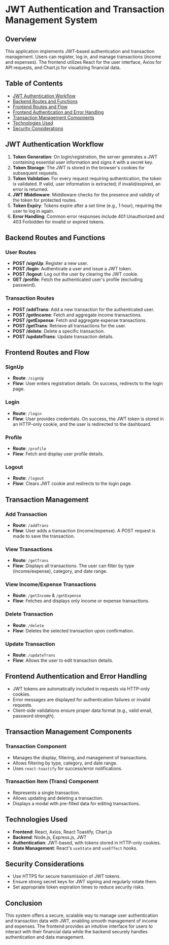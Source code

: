 # JWT Authentication and Transaction Management System

## Overview
This application implements JWT-based authentication and transaction management. Users can register, log in, and manage transactions (income and expenses). The frontend utilizes React for the user interface, Axios for API requests, and Chart.js for visualizing financial data.

## Table of Contents
- [JWT Authentication Workflow](#jwt-authentication-workflow)
- [Backend Routes and Functions](#backend-routes-and-functions)
- [Frontend Routes and Flow](#frontend-routes-and-flow)
- [Frontend Authentication and Error Handling](#frontend-authentication-and-error-handling)
- [Transaction Management Components](#transaction-management-components)
- [Technologies Used](#technologies-used)
- [Security Considerations](#security-considerations)

## JWT Authentication Workflow
1. **Token Generation**: On login/registration, the server generates a JWT containing essential user information and signs it with a secret key.
2. **Token Storage**: The JWT is stored in the browser's cookies for subsequent requests.
3. **Token Validation**: For every request requiring authentication, the token is validated. If valid, user information is extracted; if invalid/expired, an error is returned.
4. **JWT Middleware**: Middleware checks for the presence and validity of the token for protected routes.
5. **Token Expiry**: Tokens expire after a set time (e.g., 1 hour), requiring the user to log in again.
6. **Error Handling**: Common error responses include 401 Unauthorized and 403 Forbidden for invalid or expired tokens.

## Backend Routes and Functions
### User Routes
- **POST /signUp**: Register a new user.
- **POST /login**: Authenticate a user and issue a JWT token.
- **POST /logout**: Log out the user by clearing the JWT cookie.
- **GET /profile**: Fetch the authenticated user's profile (excluding password).

### Transaction Routes
- **POST /addTrans**: Add a new transaction for the authenticated user.
- **POST /getIncome**: Fetch and aggregate income transactions.
- **POST /getExpense**: Fetch and aggregate expense transactions.
- **POST /getTrans**: Retrieve all transactions for the user.
- **POST /delete**: Delete a specific transaction.
- **POST /updateTrans**: Update transaction details.

## Frontend Routes and Flow
### SignUp
- **Route**: `/signUp`
- **Flow**: User enters registration details. On success, redirects to the login page.

### Login
- **Route**: `/login`
- **Flow**: User provides credentials. On success, the JWT token is stored in an HTTP-only cookie, and the user is redirected to the dashboard.

### Profile
- **Route**: `/profile`
- **Flow**: Fetch and display user profile details.

### Logout
- **Route**: `/logout`
- **Flow**: Clears JWT cookie and redirects to the login page.

## Transaction Management
### Add Transaction
- **Route**: `/addTrans`
- **Flow**: User adds a transaction (income/expense). A POST request is made to save the transaction.

### View Transactions
- **Route**: `/getTrans`
- **Flow**: Displays all transactions. The user can filter by type (income/expense), category, and date range.

### View Income/Expense Transactions
- **Route**: `/getIncome` & `/getExpense`
- **Flow**: Fetches and displays only income or expense transactions.

### Delete Transaction
- **Route**: `/delete`
- **Flow**: Deletes the selected transaction upon confirmation.

### Update Transaction
- **Route**: `/updateTrans`
- **Flow**: Allows the user to edit transaction details.

## Frontend Authentication and Error Handling
- JWT tokens are automatically included in requests via HTTP-only cookies.
- Error messages are displayed for authentication failures or invalid requests.
- Client-side validations ensure proper data format (e.g., valid email, password strength).

## Transaction Management Components
### Transaction Component
- Manages the display, filtering, and management of transactions.
- Allows filtering by type, category, and date range.
- Uses `react-toastify` for success/error notifications.

### Transaction Item (Trans) Component
- Represents a single transaction.
- Allows updating and deleting a transaction.
- Displays a modal with pre-filled data for editing transactions.

## Technologies Used
- **Frontend**: React, Axios, React Toastify, Chart.js
- **Backend**: Node.js, Express.js, JWT
- **Authentication**: JWT-based, with tokens stored in HTTP-only cookies.
- **State Management**: React's `useState` and `useEffect` hooks.

## Security Considerations
- Use HTTPS for secure transmission of JWT tokens.
- Ensure strong secret keys for JWT signing and regularly rotate them.
- Set appropriate token expiration times to reduce security risks.

## Conclusion
This system offers a secure, scalable way to manage user authentication and transaction data with JWT, enabling smooth management of income and expenses. The frontend provides an intuitive interface for users to interact with their financial data while the backend securely handles authentication and data management.
